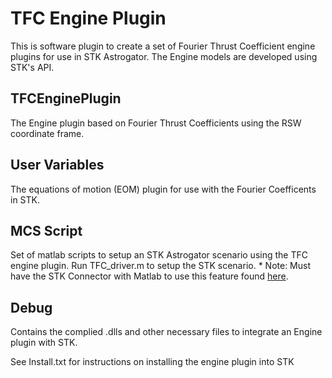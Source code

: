 # TFC Engine Plugin 
This is software plugin to create a set of Fourier Thrust Coefficient engine plugins for use in STK Astrogator. The Engine models are developed using STK's API.


## TFCEnginePlugin
The Engine plugin based on Fourier Thrust Coefficients using the RSW coordinate frame. 

## User Variables
The equations of motion (EOM) plugin for use with the Fourier Coefficents in STK.

## MCS Script
Set of matlab scripts to setup an STK Astrogator scenario using the TFC engine plugin. Run TFC_driver.m to setup the STK scenario.
	* Note: Must have the STK Connector with Matlab to use this feature found [here](http://help.agi.com/stk/index.htm#install/MATLABsetup.htm).

## Debug
Contains the complied .dlls and other necessary files to integrate an Engine plugin with STK.

See Install.txt for instructions on installing the engine plugin into STK
